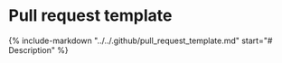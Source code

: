 # Pull request template

{%
    include-markdown "../../.github/pull_request_template.md"
    start="# Description"
%}
